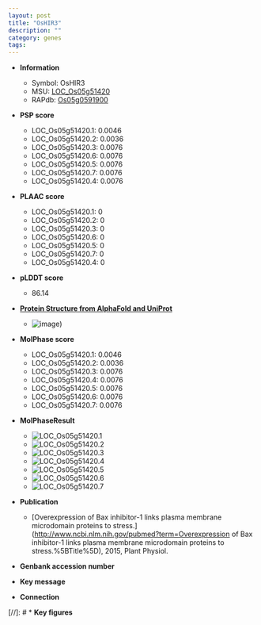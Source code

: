 ```yaml
---
layout: post
title: "OsHIR3"
description: ""
category: genes
tags: 
---
```


* **Information**  
    + Symbol: OsHIR3  
    + MSU: [LOC_Os05g51420](http://rice.plantbiology.msu.edu/cgi-bin/ORF_infopage.cgi?orf=LOC_Os05g51420)  
    + RAPdb: [Os05g0591900](http://rapdb.dna.affrc.go.jp/viewer/gbrowse_details/irgsp1?name=Os05g0591900)  

* **PSP score**  
    + LOC_Os05g51420.1: 0.0046 
    + LOC_Os05g51420.2: 0.0036 
    + LOC_Os05g51420.3: 0.0076 
    + LOC_Os05g51420.6: 0.0076 
    + LOC_Os05g51420.5: 0.0076 
    + LOC_Os05g51420.7: 0.0076 
    + LOC_Os05g51420.4: 0.0076 

* **PLAAC score**  
    + LOC_Os05g51420.1: 0 
    + LOC_Os05g51420.2: 0 
    + LOC_Os05g51420.3: 0 
    + LOC_Os05g51420.6: 0 
    + LOC_Os05g51420.5: 0 
    + LOC_Os05g51420.7: 0 
    + LOC_Os05g51420.4: 0 

* **pLDDT score**
    + 86.14

* **[Protein Structure from AlphaFold and UniProt](https://www.uniprot.org/uniprotkb/Q6L4S3/entry#structure)**
    + ![image](https://ricepsp.github.io/images/Q6/AF-Q6L4S3-F1.png))

* **MolPhase score**
    + LOC_Os05g51420.1: 0.0046
    + LOC_Os05g51420.2: 0.0036
    + LOC_Os05g51420.3: 0.0076
    + LOC_Os05g51420.4: 0.0076
    + LOC_Os05g51420.5: 0.0076
    + LOC_Os05g51420.6: 0.0076
    + LOC_Os05g51420.7: 0.0076

* **MolPhaseResult**
    + ![LOC_Os05g51420.1](https://ricepsp.github.io/pictures/LOC_Os05g/LOC_Os05g51420.1.png)
    + ![LOC_Os05g51420.2](https://ricepsp.github.io/pictures/LOC_Os05g/LOC_Os05g51420.2.png)
    + ![LOC_Os05g51420.3](https://ricepsp.github.io/pictures/LOC_Os05g/LOC_Os05g51420.3.png)
    + ![LOC_Os05g51420.4](https://ricepsp.github.io/pictures/LOC_Os05g/LOC_Os05g51420.4.png)
    + ![LOC_Os05g51420.5](https://ricepsp.github.io/pictures/LOC_Os05g/LOC_Os05g51420.5.png)
    + ![LOC_Os05g51420.6](https://ricepsp.github.io/pictures/LOC_Os05g/LOC_Os05g51420.6.png)
    + ![LOC_Os05g51420.7](https://ricepsp.github.io/pictures/LOC_Os05g/LOC_Os05g51420.7.png)

* **Publication**  
    + [Overexpression of Bax inhibitor-1 links plasma membrane microdomain proteins to stress.](http://www.ncbi.nlm.nih.gov/pubmed?term=Overexpression of Bax inhibitor-1 links plasma membrane microdomain proteins to stress.%5BTitle%5D), 2015, Plant Physiol.

* **Genbank accession number**  

* **Key message**  

* **Connection**  

[//]: # * **Key figures**  


